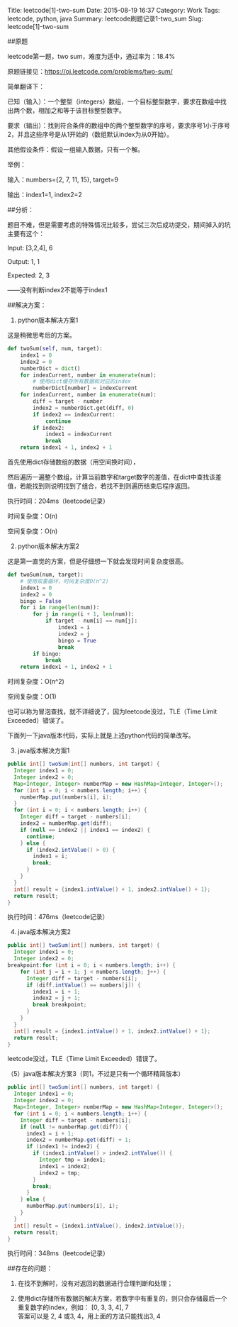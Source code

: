 Title: leetcode[1]-two-sum
Date: 2015-08-19 16:37
Category: Work
Tags: leetcode, python, java
Summary: leetcode刷题记录1-two_sum
Slug: leetcode[1]-two-sum

##原题

leetcode第一题，two sum，难度为适中，通过率为：18.4%

原题链接见：https://oj.leetcode.com/problems/two-sum/

简单翻译下：

已知（输入）：一个整型（integers）数组，一个目标整型数字，要求在数组中找出两个数，相加之和等于该目标整型数字。

要求（输出）：找到符合条件的数组中的两个整型数字的序号，要求序号1小于序号2，并且这些序号是从1开始的（数组默认index为从0开始）。

其他假设条件：假设一组输入数据，只有一个解。

举例：

输入：numbers={2, 7, 11, 15}, target=9

输出：index1=1, index2=2



##分析：

题目不难，但是需要考虑的特殊情况比较多，尝试三次后成功提交，期间掉入的坑主要有这个：

Input: [3,2,4], 6

Output: 1, 1

Expected: 2, 3

——没有判断index2不能等于index1



##解决方案：
1. python版本解决方案1

这是稍微思考后的方案。

````python
def twoSum(self, num, target):
    index1 = 0
    index2 = 0
    numberDict = dict()
    for indexCurrent, number in enumerate(num):
        # 使用dict缓存所有数据和对应的index
        numberDict[number] = indexCurrent
    for indexCurrent, number in enumerate(num):
        diff = target - number
        index2 = numberDict.get(diff, 0)
        if index2 == indexCurrent:
            continue
        if index2:
            index1 = indexCurrent
            break
    return index1 + 1, index2 + 1
````

首先使用dict存储数组的数据（用空间换时间），

然后遍历一遍整个数组，计算当前数字和target数字的差值，在dict中查找该差值，若能找到则说明找到了组合，若找不到则遍历结束后程序返回。

执行时间：204ms（leetcode记录）

时间复杂度：O(n)

空间复杂度：O(n)

2. python版本解决方案2

这是第一直觉的方案，但是仔细想一下就会发现时间复杂度很高。

````python
def twoSum(num, target):
    # 使用双重循环，时间复杂度O(n^2)
    index1 = 0
    index2 = 0
    bingo = False
    for i in range(len(num)):
        for j in range(i + 1, len(num)):
            if target - num[i] == num[j]:
                index1 = i
                index2 = j
                bingo = True
                break
        if bingo:
            break
    return index1 + 1, index2 + 1
````

时间复杂度：O(n^2)

空间复杂度：O(1)

也可以称为冒泡查找，就不详细说了，因为leetcode没过，TLE（Time Limit Exceeded）错误了。

下面列一下java版本代码，实际上就是上述python代码的简单改写。

3. java版本解决方案1

````java
public int[] twoSum(int[] numbers, int target) {
  Integer index1 = 0;
  Integer index2 = 0;
  Map<Integer, Integer> numberMap = new HashMap<Integer, Integer>();
  for (int i = 0; i < numbers.length; i++) {
    numberMap.put(numbers[i], i);
  }
  for (int i = 0; i < numbers.length; i++) {
    Integer diff = target - numbers[i];
    index2 = numberMap.get(diff);
    if (null == index2 || index1 == index2) {
      continue;
    } else {
      if (index2.intValue() > 0) {
        index1 = i;
        break;
      }
    }
  }
  int[] result = {index1.intValue() + 1, index2.intValue() + 1};
  return result;
}
````

执行时间：476ms（leetcode记录）

4. java版本解决方案2

````java
public int[] twoSum(int[] numbers, int target) {
  Integer index1 = 0;
  Integer index2 = 0;
breakpoint:for (int i = 0; i < numbers.length; i++) {
    for (int j = i + 1; j < numbers.length; j++) {
      Integer diff = target - numbers[i];
      if (diff.intValue() == numbers[j]) {
        index1 = i + 1;
        index2 = j + 1;
        break breakpoint;
      }
    }
  }
  int[] result = {index1.intValue() + 1, index2.intValue() + 1};
  return result;
}
````

leetcode没过，TLE（Time Limit Exceeded）错误了。

（5）java版本解决方案3（同1，不过是只有一个循环精简版本）  

````java
public int[] twoSum(int[] numbers, int target) {
  Integer index1 = 0;
  Integer index2 = 0;
  Map<Integer, Integer> numberMap = new HashMap<Integer, Integer>();
  for (int i = 0; i < numbers.length; i++) {
    Integer diff = target - numbers[i];
    if (null != numberMap.get(diff)) {
      index1 = i + 1;
      index2 = numberMap.get(diff) + 1;
      if (index1 != index2) {
        if (index1.intValue() > index2.intValue()) {
          Integer tmp = index1;
          index1 = index2;
          index2 = tmp;
        }
        break;
      }
    } else {
      numberMap.put(numbers[i], i);
    }
  }
  int[] result = {index1.intValue(), index2.intValue()};
  return result;
}
````

执行时间：348ms（leetcode记录）

##存在的问题：

1. 在找不到解时，没有对返回的数据进行合理判断和处理；

2. 使用dict存储所有数据的解决方案，若数字中有重复的，则只会存储最后一个重复数字的index，例如：
[0, 3, 3, 4], 7   
答案可以是 2, 4 或3, 4，用上面的方法只能找出3, 4